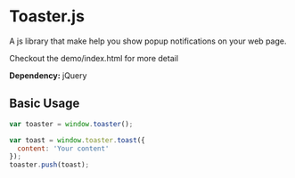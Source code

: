 Toaster.js
==

A js library that make help you show popup notifications on your web page.

Checkout the demo/index.html for more detail

__Dependency:__
jQuery


Basic Usage
---

```javascript
var toaster = window.toaster();

var toast = window.toaster.toast({
  content: 'Your content'
});
toaster.push(toast);
```
